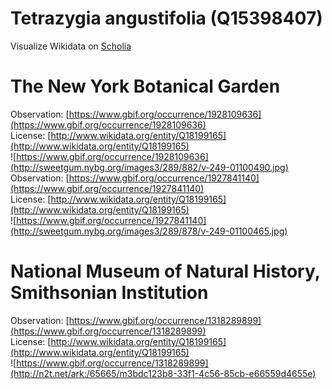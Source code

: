 
Tetrazygia angustifolia (Q15398407)
===================================
  
Visualize Wikidata on [Scholia](https://scholia.toolforge.org/taxon/Q15398407)
# The New York Botanical Garden
  
Observation: [https://www.gbif.org/occurrence/1928109636](https://www.gbif.org/occurrence/1928109636)  
License: [http://www.wikidata.org/entity/Q18199165](http://www.wikidata.org/entity/Q18199165)  
![https://www.gbif.org/occurrence/1928109636](http://sweetgum.nybg.org/images3/289/882/v-249-01100490.jpg)  
Observation: [https://www.gbif.org/occurrence/1927841140](https://www.gbif.org/occurrence/1927841140)  
License: [http://www.wikidata.org/entity/Q18199165](http://www.wikidata.org/entity/Q18199165)  
![https://www.gbif.org/occurrence/1927841140](http://sweetgum.nybg.org/images3/289/878/v-249-01100465.jpg)
# National Museum of Natural History, Smithsonian Institution
  
Observation: [https://www.gbif.org/occurrence/1318289899](https://www.gbif.org/occurrence/1318289899)  
License: [http://www.wikidata.org/entity/Q18199165](http://www.wikidata.org/entity/Q18199165)  
![https://www.gbif.org/occurrence/1318289899](http://n2t.net/ark:/65665/m3bdc123b8-33f1-4c56-85cb-e66559d4655e)